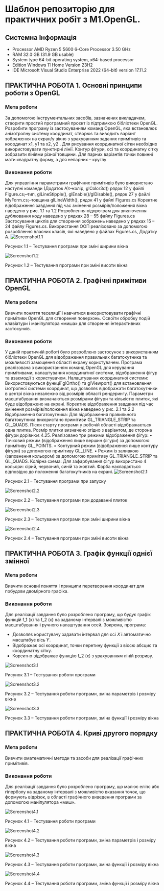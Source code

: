 # Шаблон репозиторію для практичних робіт з M1.OpenGL.
## Системна Інформація
- Processor	AMD Ryzen 5 5600 6-Core Processor 3.50 GHz
- RAM	32.0 GB (31.9 GB usable)
- System type	64-bit operating system, x64-based processor
- Edition	Windows 11 Home Version 23H2
- IDE	Microsoft Visual Studio Enterprise 2022 (64-bit) version 17.11.2
## ПРАКТИЧНА РОБОТА 1. Основні принципи роботи з OpenGL

### Мета роботи
За допомогою інструментальних засобів, зазначених викладачем, створити простий програмний проєкт із підтримкою бібліотеки OpenGL. Розробити програму із застосуванням команд OpenGL, яка встановлює анізотропну систему координат, створює та виводить варіант зображення на екран/у вікно з урахуванням заданих примітивів та координат x1, y1 та x2, y2 . Для рисування координатної сітки необхідно використовувати пунктирні лінії. Контур фігури, осі та координатну сітку зобразити лініями різної товщини. Для парних варіантів точки повинні мати квадратну форму, а для непарних – круглу

### Виконання роботи
Для управління параметрами графічних примітивів було використано наступні команди (Додаток А):
̶	колір, glColor3d() рядок 12 у файлі Figure.cs;
̶	тип, glLineStipple(), glEnable()/glDisable(), рядок 27 у файлі MyForm.cs;
̶	товщина glLineWidth(), рядок 41 у файлі Figures.cs
Коректне відображення завдання під час змінення розмірів/положення вікна наведено у рис. 1.1 та 1.2
Розроблення підпрограм для виключення дублювання коду наведено у рядках 28 – 55 файлу Figures.cs
Застосування циклів для створення зображень наведено у рядках 15 – 24 файлу Figures.cs.
Використання ООП реалізовано за допомогою розроблення власних класів, які наведено у файлах Figures.cs, Додатку А.
![Screenshot1.1](Task01/img1.1.png)

Рисунок 1.1 – Тестування програми при зміні ширини вікна

![Screenshot1.2](Task01/img1.2.png)

Рисунок 1.2 – Тестування програми при зміні висоти вікна

## ПРАКТИЧНА РОБОТА 2. Графічні примітиви OpenGL

### Мета роботи
Вивчити поняття теселяції і навчитися використовувати графічні примітиви OpenGL для створення поверхонь. Освоїти обробку подій клавіатури і маніпулятора «миша» для створення інтерактивних застосунків.

### Виконання роботи
У даній практичній роботі було розроблено застосунок з використанням бібліотеки OpenGL для відображення правильних багатокутника та можливості замощення області екрану користувачем. Програма реалізована з використанням команд OpenGL для керування примітивами, налаштування координатної системи, відображення фігур та взаємодії з користувачем.
Налаштування координатної системи: 
Використовуються функції glOrtho() та glViewport() для встановлення ізотропної системи координат, що дозволяє відображати багатокутники в центрі вікна незалежно від розмірів області рендерингу. Параметри масштабування визначаються розмірами фігури та кількістю плиток, які буде відображено на екрані.
Коректне відображення завдання під час змінення розмірів/положення вікна наведено у рис. 2.1 та 2.2
Відображення багатокутника: 
Для відображення правильного багатокутника використано примітиви GL_TRIANGLE_STRIP та GL_QUADS. Після старту програми у робочій області відображається одна плитка. Розмір плитки визначено згідно з варіантом, де сторона фігури дорівнює 4.25.
Реалізовано три режими відображення фігур:
•	Точковий режим (відображення лише вершин фігури) за допомогою примітиву GL_POINTS.
•	Контурний режим (відображення лише контуру фігури) за допомогою примітиву GL_LINE.
•	Режим із заливкою (заповнення кольором) за допомогою примітиву GL_TRIANGLE_STRIP та GL_QUADS.
Колірна схема: 
Для зафарбування фігур використано 4 кольори: сірий, червоний, синій та жовтий. Фарба накладається відповідно до положення багатокутників на екрані.
![Screenshot2.1](Task02/img2.1.png)

Рисунок 2.1 – Тестування програми при запуску

![Screenshot2.2](Task02/img2.2.png)

Рисунок 2.2 – Тестування програми при додаванні плиток

![Screenshot2.3](Task02/img2.3.png)

Рисунок 2.3 – Тестування програми при зміні ширини вікна

![Screenshot2.4](Task02/img2.4.png)

Рисунок 2.4 – Тестування програми при зміні висоти вікна

## ПРАКТИЧНА РОБОТА 3. Графік функції однієї змінної

### Мета роботи
Вивчити основні поняття і принципи перетворення координат для побудови двомірного графіка.

### Виконання роботи
Для реалізації завдання було розроблено програму, що будує графік функцій f_1 (x) та f_2 (x) на заданому інтервалі з можливістю масштабування і ручного налаштування осей. Зокрема, програма:
- Дозволяє користувачу задавати інтервал для осі 𝑋 і автоматично масштабує вісь 𝑌.
- Відображає осі координат, точки перетину функції з віссю абсцис та координатну сітку.
- Коректно відображає функцію f_2 (x) з урахуванням ліній розриву.

![Screenshot3.1](Task03/img3.1.png)

Рисунок 3.1 – Тестування роботи програми

![Screenshot3.2](Task03/img3.2.png)

Рисунок 3.2 – Тестування роботи програми, зміна параметрів і розміру вікна

![Screenshot3.3](Task03/img3.3.png)

Рисунок 3.3 – Тестування роботи програми, зміна функції і розміру вікна

## ПРАКТИЧНА РОБОТА 4.  Криві другого порядку

### Мета роботи
Вивчити оматематичні методи та засоби для реалізації графічних примітивів.

### Виконання роботи
Для реалізації завдання було розроблено програму, що малює еліпс або гіперболу на заданому інтервалі з можливістю вказання точок, що формують відрізок, в області графічного виведення програми за допомогою маніпулятора «миш».

![Screenshot4.1](Task04/img4.1.png)

Рисунок 4.1 – Тестування роботи програми

![Screenshot4.2](Task04/img4.2.png)

Рисунок 4.2 – Тестування роботи програми, зміна параметрів і розміру вікна

![Screenshot4.3](Task04/img4.3.png)

Рисунок 4.3 – Тестування роботи програми, зміна функції і розміру вікна

![Screenshot4.4](Task04/img4.4.png)

Рисунок 4.4 – Тестування роботи програми, зміна функції і розміру вікна
